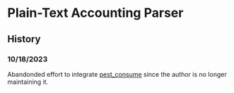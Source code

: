 # Plain-Text Accounting Parser

## History

### 10/18/2023

Abandonded effort to integrate [pest_consume](https://lib.rs/crates/pest_consume) since the author is no longer maintaining it.
